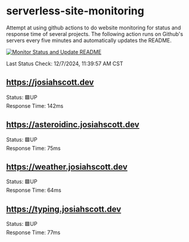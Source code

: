 # serverless-site-monitoring
Attempt at using github actions to do website monitoring for status and response time of several projects. The following action runs on Github's servers every five minutes and automatically updates the README.  

[![Monitor Status and Update README](https://github.com/JosiahSco/serverless-site-monitoring/actions/workflows/monitor.yaml/badge.svg)](https://github.com/JosiahSco/serverless-site-monitoring/actions/workflows/monitor.yaml)

Last Status Check: 12/7/2024, 11:39:57 AM CST

## https://josiahscott.dev
Status: 🟩UP  
Response Time: 142ms

## https://asteroidinc.josiahscott.dev
Status: 🟩UP  
Response Time: 75ms

## https://weather.josiahscott.dev
Status: 🟩UP  
Response Time: 64ms

## https://typing.josiahscott.dev
Status: 🟩UP  
Response Time: 77ms

